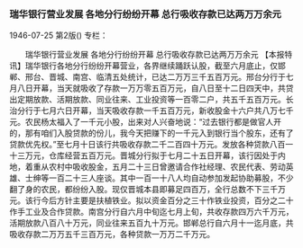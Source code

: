 ### 瑞华银行营业发展  各地分行纷纷开幕  总行吸收存款已达两万万余元

1946-07-25
第2版()
专栏：

　　瑞华银行营业发展
    各地分行纷纷开幕
    总行吸收存款已达两万万余元
    【本报特讯】瑞华银行各地分行纷纷开幕营业，各界继续踊跃认股，截至六月底止，仅邯郸、邢台、晋城、南宫、临清五处统计，已达二万万三千五百万元。邢台分行于七月八日开幕，当天就吸收了存款一万万零五百万元，自八日至十二日四天中，共贷出定期放款、活期放款、同业往来、工业投资等一百零二户，共五千五百万元。长治分行于七月六日开幕，当天吸收存款一千五百万元，新收股金十六户共八万七千元。农民杨太福入了一千元小股，出来对人兴奋地说：“过去银行都是做官人开的，那有咱们入股贷款的份儿，我今天把赚下的一千元入到银行当个股东，还有了贷款优先权。”至七月十日该行共吸收存款二千二百四十万元。发放各种贷款八百一十三万元，仓库经营五百万元。晋城分行拟于七月二十五日开幕，该行因处于内地，着重从农村中吸收股金，五月二十三日曾邀请合作社经理、农民代表、劳动英雄、士绅等一百二十三人座谈。其中一百一十八人均自动参加发起协助募股，不少翻了身的农民，都纷纷入股。现仅晋城本县即募足四百万，全行总数不下三千万元。该行今后方针主要是扶植铁业。拟以资金百分之三十作铁业投资，百分之二十作手工业及合作贷款。南宫分行自六月中旬迄七月上旬，共收存款四万六千万元，活期放款八百八十万元，同业往来五百九十万元。邯郸总行自六月十一迄月底，共吸收存款二万万五千三百万元，各种贷款一万万二千万元。
